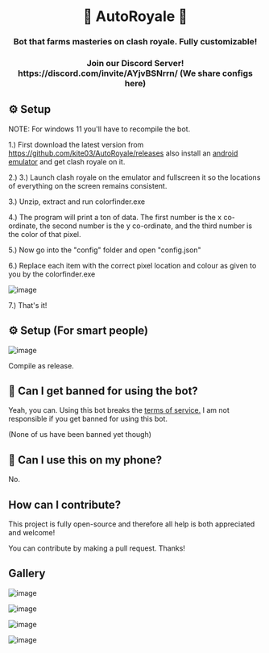 <h1 align="center">👑 AutoRoyale 👑</h1>
<h3 align="center">Bot that farms masteries on clash royale. Fully customizable!</h3> 
<h3 align="center">Join our Discord Server! https://discord.com/invite/AYjvBSNrrn/ (We share configs here)</h3> 

## ⚙ Setup

NOTE: For windows 11 you'll have to recompile the bot.

1.) First download the latest version from https://github.com/kite03/AutoRoyale/releases also install an [android emulator](https://bluestacks.com/) and get clash royale on it.

2.) 3.) Launch clash royale on the emulator and fullscreen it so the locations of everything on the screen remains consistent.

3.) Unzip, extract and run colorfinder.exe

4.) The program will print a ton of data. The first number is the x co-ordinate, the second number is the y co-ordinate, and the third number is the color of that pixel.

5.) Now go into the "config" folder and open "config.json"

6.) Replace each item with the correct pixel location and colour as given to you by the colorfinder.exe

![image](https://user-images.githubusercontent.com/67329371/169617086-6a8fcb46-c16e-48f7-bdb5-67df32e34f07.png)

7.) That's it!

## ⚙ Setup (For smart people)
![image](https://user-images.githubusercontent.com/67329371/169616881-4f57d2d1-7acb-4613-a7e2-c6e55542b08a.png)

Compile as release.

## 📖 Can I get banned for using the bot?

Yeah, you can. Using this bot breaks the [terms of service.](https://supercell.com/en/terms-of-service/) I am not responsible if you get banned for using this bot.

(None of us have been banned yet though)

## 📱 Can I use this on my phone?

No.

## How can I contribute?
This project is fully open-source and therefore all help is both appreciated and welcome!

You can contribute by making a pull request. Thanks!

## Gallery

![image](https://user-images.githubusercontent.com/67329371/169617395-fe113a2d-1f96-4296-852a-a205628e537c.png)

![image](https://user-images.githubusercontent.com/67329371/169617475-3403c54b-9c22-4971-9678-f406140174b1.png)

![image](https://user-images.githubusercontent.com/67329371/169617490-2af3b85e-cfdd-4445-8eea-39552e962490.png)

![image](https://user-images.githubusercontent.com/67329371/169617506-0f2482e4-fa6b-48f1-a88d-478fe7ea02d0.png)
